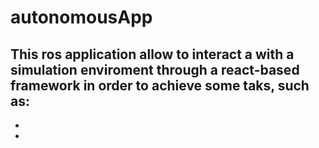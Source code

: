 # autonomousApp
This ros application allow to interact a with a simulation enviroment through a react-based framework in order to achieve some taks, such as:
- 
- 
- 
